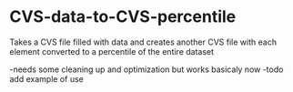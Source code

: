 # CVS-data-to-CVS-percentile
Takes a CVS file filled with data and creates another CVS file with each element converted to a percentile of the entire dataset


-needs some cleaning up and optimization but works basicaly now
-todo add example of use
